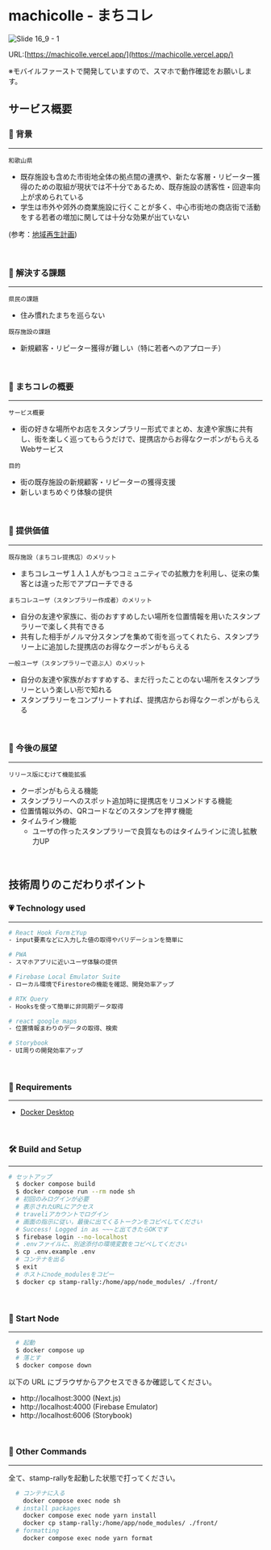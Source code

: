 # machicolle - まちコレ 
![Slide 16_9 - 1](https://user-images.githubusercontent.com/74092547/219981370-acf3e64c-3f35-43e4-a8de-3d92a88a53d1.png)

URL:[https://machicolle.vercel.app/](https://machicolle.vercel.app/)

※モバイルファーストで開発していますので、スマホで動作確認をお願いします。

## サービス概要
### 🌱 背景
***
`和歌山県`
- 既存施設も含めた市街地全体の拠点間の連携や、新たな客層・リピーター獲得のための取組が現状では不十分であるため、既存施設の誘客性・回遊率向上が求められている
- 学生は市外や郊外の商業施設に行くことが多く、中心市街地の商店街で活動をする若者の増加に関しては十分な効果が出ていない

(参考：[地域再生計画](https://www.pref.wakayama.lg.jp/prefg/020100/tokku/s_ichiran_d/fil/030820.pdf))

<br>

### 🌷 解決する課題
***
`県民の課題`
- 住み慣れたまちを巡らない

`既存施設の課題`
- 新規顧客・リピーター獲得が難しい（特に若者へのアプローチ）

<br>

### 📱 まちコレの概要
***
`サービス概要`
- 街の好きな場所やお店をスタンプラリー形式でまとめ、友達や家族に共有し、街を楽しく巡ってもらうだけで、提携店からお得なクーポンがもらえるWebサービス

`目的`
- 街の既存施設の新規顧客・リピーターの獲得支援
- 新しいまちめぐり体験の提供

<br>

### 🎉 提供価値
***
`既存施設（まちコレ提携店）のメリット`
- まちコレユーザ１人１人がもつコミュニティでの拡散力を利用し、従来の集客とは違った形でアプローチできる

`まちコレユーザ（スタンプラリー作成者）のメリット`
- 自分の友達や家族に、街のおすすめしたい場所を位置情報を用いたスタンプラリーで楽しく共有できる
- 共有した相手がノルマ分スタンプを集めて街を巡ってくれたら、スタンプラリー上に追加した提携店のお得なクーポンがもらえる

`一般ユーザ（スタンプラリーで遊ぶ人）のメリット`
- 自分の友達や家族がおすすめする、まだ行ったことのない場所をスタンプラリーという楽しい形で知れる
- スタンプラリーをコンプリートすれば、提携店からお得なクーポンがもらえる

<br>

### 📝 今後の展望
***
`リリース版にむけて機能拡張`
- クーポンがもらえる機能
- スタンプラリーへのスポット追加時に提携店をリコメンドする機能
- 位置情報以外の、QRコードなどのスタンプを押す機能
- タイムライン機能
   - ユーザの作ったスタンプラリーで良質なものはタイムラインに流し拡散力UP

<br>

## 技術周りのこだわりポイント
### 💗 Technology used
***
```sh
# React Hook FormとYup
- input要素などに入力した値の取得やバリデーションを簡単に

# PWA
- スマホアプリに近いユーザ体験の提供

# Firebase Local Emulator Suite
- ローカル環境でFirestoreの機能を確認、開発効率アップ

# RTK Query
- Hooksを使って簡単に非同期データ取得

# react google maps
- 位置情報まわりのデータの取得、検索

# Storybook
- UI周りの開発効率アップ
```

<br>

### 🔑 Requirements
***
- [Docker Desktop](https://www.docker.com/products/docker-desktop)

<br>

### 🛠️ Build and Setup
***
```sh
# セットアップ
  $ docker compose build
  $ docker compose run --rm node sh
  # 初回のみログインが必要
  # 表示されたURLにアクセス
  # traveliアカウントでログイン
  # 画面の指示に従い，最後に出てくるトークンをコピペしてください
  # Success! Logged in as ~~~と出てきたらOKです
  $ firebase login --no-localhost
  # .envファイルに、別途添付の環境変数をコピペしてください
  $ cp .env.example .env
  # コンテナを出る
  $ exit
  # ホストにnode_modulesをコピー
  $ docker cp stamp-rally:/home/app/node_modules/ ./front/
```

<br>

### 💫 Start Node
***
```sh
  # 起動
  $ docker compose up
  # 落とす
  $ docker compose down
```

以下の URL にブラウザからアクセスできるか確認してください。
- http://localhost:3000 (Next.js)
- http://localhost:4000 (Firebase Emulator)
- http://localhost:6006 (Storybook)

<br>

### 🧸 Other Commands
***
全て、stamp-rallyを起動した状態で打ってください。  
```sh
  # コンテナに入る
    docker compose exec node sh
  # install packages
    docker compose exec node yarn install
    docker cp stamp-rally:/home/app/node_modules/ ./front/
  # formatting
    docker compose exec node yarn format
```

